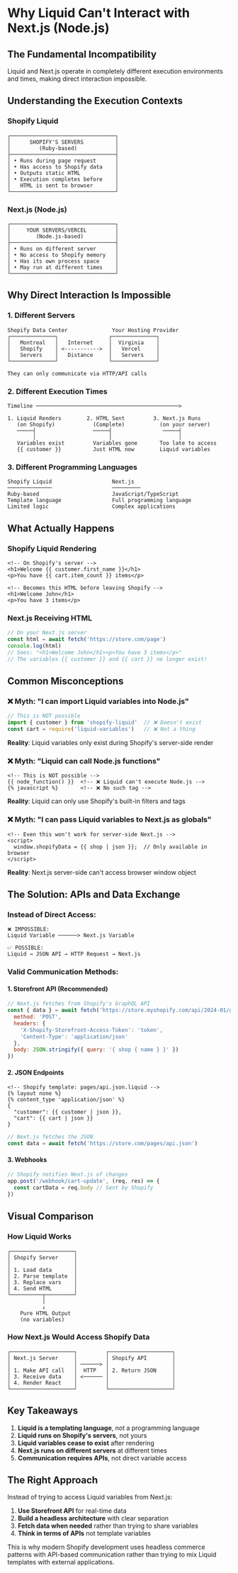 # Why Liquid Can't Interact with Next.js (Node.js)

## The Fundamental Incompatibility

Liquid and Next.js operate in completely different execution environments and times, making direct interaction impossible.

## Understanding the Execution Contexts

### Shopify Liquid
```
┌─────────────────────────────────┐
│      SHOPIFY'S SERVERS          │
│         (Ruby-based)            │
├─────────────────────────────────┤
│ • Runs during page request      │
│ • Has access to Shopify data    │
│ • Outputs static HTML           │
│ • Execution completes before    │
│   HTML is sent to browser       │
└─────────────────────────────────┘
```

### Next.js (Node.js)
```
┌─────────────────────────────────┐
│     YOUR SERVERS/VERCEL         │
│        (Node.js-based)          │
├─────────────────────────────────┤
│ • Runs on different server      │
│ • No access to Shopify memory   │
│ • Has its own process space     │
│ • May run at different times    │
└─────────────────────────────────┘
```

## Why Direct Interaction Is Impossible

### 1. **Different Servers**
```
Shopify Data Center              Your Hosting Provider
┌──────────────┐                ┌──────────────┐
│   Montreal   │   Internet     │  Virginia    │
│   Shopify    │ <----------->  │   Vercel     │
│   Servers    │   Distance     │   Servers    │
└──────────────┘                └──────────────┘

They can only communicate via HTTP/API calls
```

### 2. **Different Execution Times**
```
Timeline ─────────────────────────────────────────────>

1. Liquid Renders        2. HTML Sent         3. Next.js Runs
   (on Shopify)            (Complete)           (on your server)
   ─────┤                  ─────┤                ─────┤
        │                       │                     │
   Variables exist         Variables gone       Too late to access
   {{ customer }}          Just HTML now        Liquid variables
```

### 3. **Different Programming Languages**
```
Shopify Liquid                   Next.js
──────────────                   ─────────
Ruby-based                       JavaScript/TypeScript
Template language                Full programming language
Limited logic                    Complex applications
```

## What Actually Happens

### Shopify Liquid Rendering
```liquid
<!-- On Shopify's server -->
<h1>Welcome {{ customer.first_name }}</h1>
<p>You have {{ cart.item_count }} items</p>

<!-- Becomes this HTML before leaving Shopify -->
<h1>Welcome John</h1>
<p>You have 3 items</p>
```

### Next.js Receiving HTML
```javascript
// On your Next.js server
const html = await fetch('https://store.com/page')
console.log(html)
// Sees: "<h1>Welcome John</h1><p>You have 3 items</p>"
// The variables {{ customer }} and {{ cart }} no longer exist!
```

## Common Misconceptions

### ❌ Myth: "I can import Liquid variables into Node.js"
```javascript
// This is NOT possible
import { customer } from 'shopify-liquid'  // ❌ Doesn't exist
const cart = require('liquid-variables')   // ❌ Not a thing
```

**Reality**: Liquid variables only exist during Shopify's server-side render

### ❌ Myth: "Liquid can call Node.js functions"
```liquid
<!-- This is NOT possible -->
{{ node_function() }}  <!-- ❌ Liquid can't execute Node.js -->
{% javascript %}       <!-- ❌ No such tag -->
```

**Reality**: Liquid can only use Shopify's built-in filters and tags

### ❌ Myth: "I can pass Liquid variables to Next.js as globals"
```liquid
<!-- Even this won't work for server-side Next.js -->
<script>
  window.shopifyData = {{ shop | json }};  // Only available in browser
</script>
```

**Reality**: Next.js server-side can't access browser window object

## The Solution: APIs and Data Exchange

### Instead of Direct Access:
```
❌ IMPOSSIBLE:
Liquid Variable ──────> Next.js Variable

✅ POSSIBLE:
Liquid → JSON API → HTTP Request → Next.js
```

### Valid Communication Methods:

#### 1. **Storefront API** (Recommended)
```javascript
// Next.js fetches from Shopify's GraphQL API
const { data } = await fetch('https://store.myshopify.com/api/2024-01/graphql.json', {
  method: 'POST',
  headers: {
    'X-Shopify-Storefront-Access-Token': 'token',
    'Content-Type': 'application/json'
  },
  body: JSON.stringify({ query: '{ shop { name } }' })
})
```

#### 2. **JSON Endpoints**
```liquid
<!-- Shopify template: pages/api.json.liquid -->
{% layout none %}
{% content_type 'application/json' %}
{
  "customer": {{ customer | json }},
  "cart": {{ cart | json }}
}
```

```javascript
// Next.js fetches the JSON
const data = await fetch('https://store.com/pages/api.json')
```

#### 3. **Webhooks**
```javascript
// Shopify notifies Next.js of changes
app.post('/webhook/cart-update', (req, res) => {
  const cartData = req.body // Sent by Shopify
})
```

## Visual Comparison

### How Liquid Works
```
┌────────────────────┐
│ Shopify Server     │
│                    │
│ 1. Load data       │
│ 2. Parse template  │
│ 3. Replace vars    │
│ 4. Send HTML       │
└──────────┬─────────┘
           │
           ↓
    Pure HTML Output
    (no variables)
```

### How Next.js Would Access Shopify Data
```
┌────────────────────┐         ┌────────────────────┐
│ Next.js Server     │         │ Shopify API        │
│                    │ ──────> │                    │
│ 1. Make API call   │  HTTP   │ 2. Return JSON     │
│ 3. Receive data    │ <────── │                    │
│ 4. Render React    │         │                    │
└────────────────────┘         └────────────────────┘
```

## Key Takeaways

1. **Liquid is a templating language**, not a programming language
2. **Liquid runs on Shopify's servers**, not yours
3. **Liquid variables cease to exist** after rendering
4. **Next.js runs on different servers** at different times
5. **Communication requires APIs**, not direct variable access

## The Right Approach

Instead of trying to access Liquid variables from Next.js:

1. **Use Storefront API** for real-time data
2. **Build a headless architecture** with clear separation
3. **Fetch data when needed** rather than trying to share variables
4. **Think in terms of APIs** not template variables

This is why modern Shopify development uses headless commerce patterns with API-based communication rather than trying to mix Liquid templates with external applications.